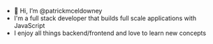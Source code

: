 - 👋 Hi, I’m @patrickmceldowney
- I'm a full stack developer that builds full scale applications with JavaScript
- I enjoy all things backend/frontend and love to learn new concepts

<!---
patrickmceldowney/patrickmceldowney is a ✨ special ✨ repository because its `README.md` (this file) appears on your GitHub profile.
You can click the Preview link to take a look at your changes.
--->
